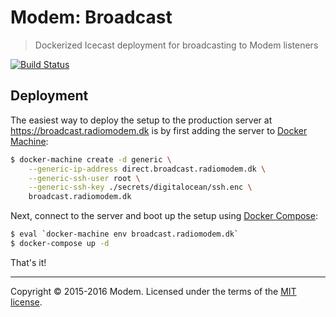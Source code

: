 # Modem: Broadcast

> Dockerized Icecast deployment for broadcasting to Modem listeners

[![Build Status](https://travis-ci.org/radiomodem/broadcast.svg)](https://travis-ci.org/radiomodem/broadcast)

## Deployment

The easiest way to deploy the setup to the production server at https://broadcast.radiomodem.dk is by first adding the server to [Docker Machine]:

```sh
$ docker-machine create -d generic \
    --generic-ip-address direct.broadcast.radiomodem.dk \
    --generic-ssh-user root \
    --generic-ssh-key ./secrets/digitalocean/ssh.enc \
    broadcast.radiomodem.dk
```

Next, connect to the server and boot up the setup using [Docker Compose]:

```sh
$ eval `docker-machine env broadcast.radiomodem.dk`
$ docker-compose up -d
```

That's it!

---

Copyright &copy; 2015-2016 Modem. Licensed under the terms of the [MIT license](LICENSE.md).

[Docker Machine]: https://docs.docker.com/machine/
[Docker Compose]: https://docs.docker.com/compose/
